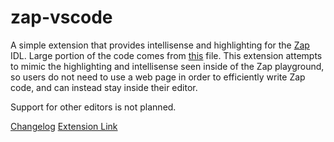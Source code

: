 # zap-vscode

A simple extension that provides intellisense and highlighting for the [Zap](https://github.com/red-blox/zap/tree/main) IDL.
Large portion of the code comes from [this](https://github.com/red-blox/zap/blob/main/docs/.vitepress/components/Editor.vue) file.
This extension attempts to mimic the highlighting and intellisense seen inside of the Zap playground, so users do not need to use a web page in order to efficiently write Zap code, and can instead stay inside their editor.

Support for other editors is not planned.

[Changelog](CHANGELOG.md)
[Extension Link](https://marketplace.visualstudio.com/items?itemName=Virtual.zap-vscode)
